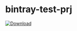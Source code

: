 # bintray-test-prj

[ ![Download](https://api.bintray.com/packages/jeffchao98/mytestlib/bintray-test-prj/images/download.svg) ](https://bintray.com/jeffchao98/mytestlib/bintray-test-prj/_latestVersion)